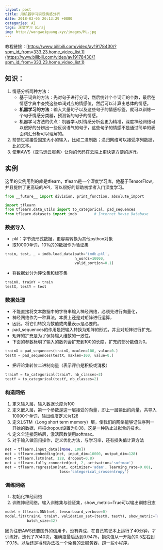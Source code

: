 ```yaml
---
layout: post
title: 用机器学习实现情感分析
date: 2018-02-05 20:13:29 +0800
categories: AI
tags: 深度学习 Siraj 
img: http://wangweiguang.xyz/images/ML.jpg
---
```


教程链接：[https://www.bilibili.com/video/av19178430/?spm_id_from=333.23.home_video_list.1](https://www.bilibili.com/video/av19178430/?spm_id_from=333.23.home_video_list.1)

## 知识：
1. 情感分析两种方法：
   * 基于词典的方法：先对句子进行分词，然后统计个个词汇的个数，最后在情感字典中查找这些单词对应的情感值，然后可以计算出总体的情感。
   * **机器学习的方法**：输入大量句子以及这些句子的情感标签，就可以训练一个句子情感分类器，预测新的句子的情感。
   * 机器学习方法的优点：机器学习对情感分析会更为精准，深度神经网络可以很好的分辨出一些反讽语气的句子，这些句子的情感不是通过简单的表面词汇分析可以理解的。
2. 前馈过程接受固定大小的输入，比如二进制数；递归网络可以接受序列数据，比如文本。
3. 使用AWS（亚马逊云服务）让你的代码在云端上更快更方便的运行。

## 实例
这里的实例用到的库是tflearn，tflearn是一个深度学习库，他基于TensorFlow，并且提供了更高级的API，可以很好的帮助初学者入门深度学习。
```python
from __future__ import division, print_function, absolute_import

import tflearn
from tflearn.data_utils import to_categorical, pad_sequences
from tflearn.datasets import imdb        # Internet Movie Database
```
### 数据导入
* pkl：字节流形式数据，更容易转换为其他python对象
* 取10000单词，10%的的数据作为验证集
```python
train, test, _ = imdb.load_data(path='imdb.pkl',  
                                n_words=10000,     
                                valid_portion=0.1) 
```

* 将数据划分为评论集和标签集
```python
trainX, trainY = train
testX, testY = test
```

### 数据处理
* 不能直接将文本数据中的字符串输入神经网络，必须先进行向量化，
* 神经网络作为一种算法，本质上还是对矩阵进行运算，
* 因此，将它们转换为数值或向量表示是必要的。
* pad_sequences的作用是把输入转换为矩阵的形式，并且对矩阵进行扩充。
* 矩阵的扩充是为了保持输入维数的一致性。
* 下面的参数标明了输入的数列会扩充到100的长度，扩充的部分数值为0。
```python
trainX = pad_sequences(trainX, maxlen=100, value=0.)
testX = pad_sequences(testX, maxlen=100, value=0.)
```

* 把评论集转位二进制向量（表示评价是积极或消极）
```python
trainY = to_categorical(trainY, nb_classes=2)
testY = to_categorical(testY, nb_classes=2)
```

### 构造网络
1. 定义输入层，输入数据长度为100
2. 定义嵌入层，第一个参数是这一层接受的向量，即上一层输出的向量，共导入10000个单词，输出维度定义为128
3. 定义LSTM（Long short term memory）层，使我们的网络能够记住序列一开始的数据，将把dropout设置为0.08，这是一种防止过拟合的技术。
4. 定义全连接网络层，激活函数使用softmax。
5. 对于输入做回归操作，定义优化方法，与学习率，还有损失值计算方法
```python
net = tflearn.input_data([None, 100])
net = tflearn.embedding(net, input_dim=10000, output_dim=128)
net = tflearn.lstm(net, 128, dropout=0.8)
net = tflearn.fully_connected(net, 2, activation='softmax')
net = tflearn.regression(net, optimizer='adam', learning_rate=0.001,
                         loss='categorical_crossentropy')
```

### 训练网络
1. 初始化神经网络
2. 训练神经网络，输入训练集与验证集，show_metric=True可以输出训练日志
```python
model = tflearn.DNN(net, tensorboard_verbose=0)
model.fit(trainX, trainY, validation_set=(testX, testY), show_metric=True,
          batch_size=32)
```
因为注册AWS还要国外的信用卡，没有弄成，在自己笔记本上运行了40分钟，才训练好，迭代了7040次，准确度最后达到0.9475，损失值从一开始的0.5左右到了0.15。以后还是得想办法找一个免费的云服务器，跑一些小程序。
